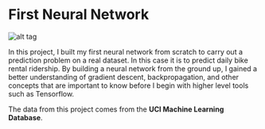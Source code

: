 # First Neural Network

![alt tag](data:image/png;base64,iVBORw0KGgoAAAANSUhEUgAAAvgAAAIPCAYAAAAGtapCAAAABHNCSVQICAgIfAhkiAAAAAlwSFlz%0AAAAWJQAAFiUBSVIk8AAAIABJREFUeJzsvXmUZFd95/m9sWRmVdaiKpWghJCQhYVZbMxieYA5xwZs%0AY9HjNsyYNrSPGWDaeMAYNxj3TI+Nu3G78fE50DbeABt70PHQbsAwwIDBdrOIxSwCCbNJSGgp7Vvt%0AWZlZmbHc+SPjRdx7494XLzLu9iK+n3PqZFQuES8iXrz3e9/7/X1/QkoJQgghhBBCyHzQSL0BhBBC%0ACCGEEH+wwCeEEEIIIWSOYIFPCCGEEELIHMECnxBCCCGEkDmCBT4hhBBCCCFzBAt8QgghhBBC5ggW%0A+IQQQgghhMwRLPAJIYQQQgiZI1jgE0IIIYQQMkewwCeEEEIIIWSOYIFPCCGEEELIHMECnxBCCCGE%0AkDmCBT4hhBBCCCFzBAt8QgghhBBC5ggW+IQQQgghhMwRLPAJIYQQQgiZI1qpNyB3hBB3ADgA4Fji%0ATSGEEEIIIfPL5QDOSim/b9Y7YoE/mQN79uw5/IQnPOFw6g0hhBBCCCHzyU033YTNzU0v98UCfzLH%0AnvCEJxy+/vrrU28HIYQQQgiZU57+9KfjhhtuOObjvujBJ4QQQgghZI5ggU8IIYQQQsgcwQKfEEII%0AIYSQOYIFPiGEEEIIIXMEC3xCCCGEEELmCBb4hBBCCCGEzBEs8AkhhBBCCJkjmINPCCGEEDIH9Pt9%0AnDx5Emtra9ja2oKUMvUmLSxCCCwvL2P//v04fPgwGo24mjoLfEIIIYSQmtPv93H33XdjY2Mj9aYQ%0AAFJKnD9/HufPn8f6+jouvfTSqEU+C3xCCCGEkJpz8uRJbGxsoNVq4ejRo1hdXY2uGpMR/X4f6+vr%0AeOCBB7CxsYGTJ0/iyJEj0R6f7zwhhBBCSM1ZW1sDABw9ehT79+9ncZ+YRqOB/fv34+jRowBG70+0%0Ax4/6aIQQQgghxDtbW1sAgNXV1cRbQlSK96N4f2LBAp8QQgghpOYUDbVU7vNCCAEA0RueuRcQQggh%0AhBASgKLAjw0LfEIIIYQQQuYIFviEEEKiwmxuQggJCwt8Qggh0XjbJ2/BVW/+JP76S8dSbwohhMwt%0ALPAJIYRE4Xynhz/7zK04fm4bf/yp76XeHEIImYprrrkGQghcc801qTdlIizwCSGERGGr20ent2PP%0AOXu+m3hrCCFkfmGBTwghJAr9/sh73+vTh08IIQUPnT2Pk+vb3u6PBT4hhJAodI0Cn822hJBQXHfd%0AdXjxi1+MSy65BMvLy7j44ovxvOc9D+9///sBAMeOHYMQAi9/+ctx7NgxvOQlL8GRI0ewsrKCH/mR%0AH8HHPvYx7f6e/exn4xWveAUA4BWveAWEEMN/x44dm3l7bz++jvtOb858PwUtb/dECCGElNA3Cvpe%0AX6LVTJMRTQiZX971rnfh1a9+NZrNJn72Z38WV155JR566CF87Wtfw9vf/nb8/M///PB377zzTvzo%0Aj/4orrjiCrz0pS/FyZMn8b73vQ8veMEL8MlPfhLPec5zAAAvf/nLccEFF+AjH/kIXvCCF+ApT3nK%0A8D4uuOCCmbe573lVkwU+IYSQKJi2nG5fotVMtDGEkLnkxhtvxK/8yq/gwIED+PznP48nPelJ2s/v%0Auece7f/XXnst3vSmN+E//sf/OPzeL/zCL+Dqq6/GW97yFq3AB4CPfOQjeOELXzj8vy+6LPAJIYTU%0AEbPApw+fkHhc/u//LvUmVObY7/9Pu/7bd7zjHeh2u/jt3/7tseIeAB796Edr/3/MYx6DN77xjdr3%0AfvqnfxqXXXYZrrvuul1vx7T0PFsW6cEnhBASBdOi41uxIoSQL3/5ywCA5z//+ZV+/ylPeQqazfGl%0AxEsvvRSnTp3yum1l+LbosMAnhBASBbOgp4JPCPHN6dOnAQCXXHJJpd93+edbrRb6/b637ZoELTqE%0AEEJqialQdSOePAlZdGaxvdSJomC/99578fjHPz7x1lSHCj4hhJBaYnpMqeATQnzzjGc8AwDwiU98%0Awvt9F1aeXq/n/b7pwSeEkAnceN9ZnN7wNzCE+GEsRafHAp8Q4pdXv/rVaLVa+N3f/V3ceOONYz83%0AU3Sm4cILLwQA3HXXXbu+Dxe+BQ9adAghc8Vff+kY/sNHvoP9yy184d8/Fwf3tFNvEhlgOnLYZEsI%0A8c0Tn/hEvP3tb8erXvUqPPWpT8ULXvACXHnllThx4gS++tWv4sCBA/jMZz6zq/t+5jOfib179+Jt%0Ab3sbTpw4gaNHjwIAXvva1+LgwYMzbTcLfEIIKeEz330IALC21cVXbj+B5z3paOItIgXjFh168Akh%0A/nnlK1+JH/zBH8Rb3/pWXHvttfjwhz+MI0eO4MlPfjJ+6Zd+adf3e+jQIXzwgx/E7/zO7+Caa67B%0A+vo6AOAXf/EXWeATQkhIVFV4fbubcEuIiVnQU8EnhITimc98Jj74wQ86f3755ZdDlvjer732Wuv3%0Ar776alx99dWzbt4Yvgt8evAJIXOFepA8t+W/EYrsnp5p0VlAD/6ZzQ5+/xPfxV9+/vbS4oIQslj4%0AbrKlgk8ImSu0Av88Ffyc4CRb4D1fvhPv/OxtAIAnXHwA/+P3H0m8RYSQHGBMJiGElKBOS13fYoGf%0AE5xkCxw7vj68fYdymxCy2Pg+HrLAJ4TMFbpFhwV+TlDB15fhu6ZniRCysNCDTwghJai2bir4eTGW%0Ag7+AKTrqMvwirmAQQuyYK5yzwgKfEDJX9Jmiky1U8PWivrOATcaEEDu06BBCSAnqQXKNTbZZYaZE%0ALKKC3adFh5CFompaFptsCSGkBE3Bp0UnK8wTWG8BFeyepuCzwCf+EEIAAPoLaH3LmaLAL94fF1Tw%0ACSGkhJ6WosMc/Jyggq/PAugs4PMn4VheXgaA4XRVkgfF+1G8Py6o4BNCSAl9puhkC5tsadEh4di/%0Afz8A4IEHHsDa2hr6/T6HqSVCSol+v4+1tTU88MADAEbvjwsOuiKEkBI0BZ9NtlnBJlvTorN4z5+E%0A4/Dhw1hfX8fGxgbuueee1JtDFPbu3YvDhw+X/o7vFU0W+ISQucKcZCulnOh9JHEYU/AXsMBVFXx6%0A8IlPGo0GLr30Upw8eRJra2vY2tqigp8QIQSWl5exf/9+HD58GI1GuWnGt0WHBT4hZK4wc8a3un2s%0AtJsJt4gUmDnPi6jgqxc1i3iBQ8LSaDRw5MgRHDlyJPWmkCnxfb1PDz4hZK4wfYxM0skH8wS2kE22%0AqoK/gD0IhBA7Pc/Hg2AFvhDiQiHELwkhPiSEuFUIsSmEOCOE+IIQ4t8IIayPLYR4lhDi40KIk4O/%0A+aYQ4nVCCKcEJ4R4mRDiOiHEucFjXCuE+JlQz40Qki9mEckknXwwL758n9DqgLbCRAWfEDLAd5Nt%0ASAX/XwF4F4D/AcBXALwNwAcB/CCAvwTwfmEYY4UQLwDwOQA/BuBDAP4UwBKAPwTwXtuDCCHeCuAa%0AABcPHu89AH4IwEeFEL/q+0kRQvLGtIEwSScfesbV16Ir+IuYIkQIsePbohPSg38LgJ8F8HdSyuFm%0ACyF+E8B1AH4OwP+CnaIfQogD2CnQewCeLaX82uD7vw3g0wBeJIR4iZTyvcp9PQvAGwDcBuAqKeWp%0AwfffAuB6AG8VQnxMSnks4PMkhGSE6etmgZ8PpmC9iB58VcHf7i7e8yeE2KmNRUdK+Wkp5UfV4n7w%0A/QcAvHPw32crP3oRgIsAvLco7ge/fx7AGwf/fbXxMK8afH1zUdwP/uYYgD8DsAzgFbM9E0JInTCT%0ACOjBzwfzvaGCTwWfELLDvDTZdgZf1TPvcwdf/97y+58DsAHgWUIIdRRY2d98wvgdQsgCYPoYqeDn%0Aw7gHfwELfOUkTg8+IaTAtJfOSvSYTCFEC8D/OvivWpj/wODrLebfSCm7Qog7ADwJwBUAbhJCrAK4%0ABMA5KeX9lof63uDr4ypu1/WOHz2+yt8TQvLALBqp4OcDc/D1ZXjm4BNCCnyvaKZQ8H8fO422H5dS%0A/oPy/YODr2ccf1d8/4Jd/j4hZAFgk22+jE+yXbwCt2fMaSCEEKDmg66EEL+GnabY7wJ4aczHnoSU%0A8um27w+U/adF3hxCyC4xiyYW+PkwpuAvYIGrPmUq+ISQAt+WxWgK/iCy8o8A3AjgOVLKk8avFIr7%0AQdgpvn96l79PCJlzpJQwbYy06OQDJ9nqz7mzgBYlQoidWlp0hBCvA/AnAL6NneL+Acuv3Tz4OuaZ%0AH/j2vw87Tbm3A4CUch3AvQD2CSEuttzflYOvY55+Qsh8YisYz3HQVTaY788iFriaRYcKPiFkgO8m%0A2+AFvhDi/8TOoKp/xk5x/5DjVz89+Hq15Wc/BmAvgC9KKbcq/s3zjd8hhMw5tkmAVPDzgZNs9ZP4%0AIlqUCCF2amXRGQyp+n3sDJ36CSnl8ZJf/wCA4wBeIoT4EeU+VgD858F/32H8TZGn/1tCiEPK31wO%0A4DUAtgC8e4anQAipEbZ6kQV+PvR69ODrFp3Fu8AhhNjxXeAHa7IVQrwMwH/CzmTazwP4NSGE+WvH%0ApJTXAICU8qwQ4pXYKfSvFUK8F8BJ7EzD/YHB99+n/rGU8otCiD8A8OsAvimE+ACAJQAvBnAYwGs5%0AxZaQxcGm4LPJNh+Yg88CnxBipzYFPnY88wDQBPA6x+98FsA1xX+klB8WQvw4gN8C8HMAVgDcip0C%0A/o+lHD97SynfIIT4FnYU+18G0AdwA4C3SCk/5uepEELqgN2Dn0+BL6XEZ295GH0p8ezHPQKNxpjo%0AMddwkq0xyXYBexAIIXZqU+BLKd8E4E27+Lt/AvAvpvyba6BcKBBCFhNbjnBOFp3Pfe84Xv7urwIA%0A/uKlT8fznnQ08RbFhQo+FXxCiB3bCvQspBh0RQghQbBbdPJJ0fn6XadGt+9evARfs55dRAW/z0FX%0AhBALtWqyJYSQmOSu4Kvbt4jqtfn+LGKKjnoRSgWfEFLAAp8QQhzYFPzNTi+bYrq74PYMU7FeRA+6%0Aek3T6UlYWssIIQsIC3xCCHHgOkDm0mirDzlavMKOk2zZh0AIsVO7QVeEEBILl+MjF5uOVuAvoj1l%0AwVN0pJQL/xoQQuz4PhawwCeEzA2uFIJcCnzdorN4hd2iq9e2p7uIVi1CyDi2HrJZYIFPCJkb6mXR%0AWbzCbjwHf7FeA9v+uYgXeoSQcRiTSQghDlwexvVMojK1BJWA6vWdJ9bxqZsezE4dXvQmW9v+uYgX%0AeoSQcXwfD0NOsiWEkKi4DpDntjqRt8ROrxdewT+1vo3n/eHnsNXt43U/eSVe95OPC/I4u2HRJ9la%0AFfwFew0IIXbYZEsIIQ5cB8hchl11I6TofPPeM9jq7lw8fOF7x4M8xm5ZdA++bQmeCj4hBGBMJiGE%0AOHEdIHNpsu1HsOiow6NObWwHeYzdsugJMrYmOnrwCSEAC3xCCHHialLKpcm2G6HJVl0ZOL2RhzWp%0AYDwHf7HUa9sFTW59EoTkwNeOncQr//pr+H9vuCf1pkTDd5MtPfiEkLnBFTOWi4KvFrShLDqqCnR6%0AswMpJYQQQR5rWsznTAV/8RqNCanCf/rYjfjmPWfwuVsexk898ZHYv9JOvUnBoYJPCCEOco/JVIu5%0ATiD1Wi2ae32JtUyeO8BJtjaFLsR+sLndwy/+5Vdw9ds+h1sfOuf9/gkJzf1nzgMAtrr97FYiQ8EC%0AnxBCHORu0VEL3BgKPgCcXs/n5DjmwV8w9dp2Ag/xGvz3mx7EF249ju8+sIa/+cpd3u+fkND0DaFi%0AEWCBTwghDlxiaC4WHX2SbXgFH8ir0dasZRflxF1g2z9D9GKc3Rxd1J3ezOf9J6QqWr/SghwnGJNJ%0ACCEOVAVftZ1nM+gqwknLbFzNqcBf+Bx8ywl8O0CB39MuJBfrNSbzQV87Vi5GI7rv4yELfELI3KCe%0AFPYtjzIEcrHo9GKk6JgWnYz8q+a2LVqKTiyLjrZS1F2s15jMBzFmhuREvy/hWcBngU8ImR/UAuqA%0AkrqQS4EfY9l5zINPBT8brAV+gIsc9cKJMZykjqirXYtg5fMdkQmwwCeEzBHqQfLgnlGBn4sHvxdB%0AlTJPhqcyUvAXfpJtpEFX6oVTCAsQIaGJYWfMiRDHQhb4hJC5QVWID+zJ3KITyJ5SKwV/AZbeVWxN%0AdCEU9p7yum7TokNqhpRSO44tghDgu8EWYIFPCJkjVIVYHYyyvtWFDHAAnZYYzY/jKTr5KviL0jxX%0AkMSDTwWf1AzzYxKqXyknQqxSsMAnhMwNagG10m5iqbVziOtL4Hwn/UlCbxyLo+DnlKJjbltfuqcP%0AzyOxBl0xRYfUGfPCfxEsOiGOgyzwCSFzg1rYNEV+STpa82Ogk5apCOeUomNTsEM0l+WK7SROBZ8Q%0AHfOadxEsOvTgE0JICepBstEQWGqODnE5FDoxYjJzzsG3FvgLcPIusDfZhk3RoQef1I1FVPBZ4BNC%0ASAlqo1JTCLRbo2lXuRX4oewp5snwTEYKvq2RbBFO3gVM0SFkMqaCvwgefMZkEkJICep5oNkQaDdU%0ABT99IWkWs6H91wCwttXN4uIGcCj4GbwvsbCdxEMULz1adEiNoYLvBxb4hJBonN7Yxgeuvwf3n9kM%0Acv9qAdVoCLQzs+jEiIm0nQxz8eHHGvSUK1YFP/AqTg4XtoRMwyLOywjxHFuTf4UQQvzw+vf9Mz5z%0A88O4/MK9+PQbno1GQ0z+oylQC+gcLTpm8R2iwLedKE5vbOOi/cveH2taFt2Db7UoBc7B79CDT2qG%0AeUyggr87qOATQqJx/Z2nAADHTmzgxLr/5k8tRach0MrMomMexENYdGyKeC5Z+FaLygKcvAtstXyI%0A56/e51YGF7aETIMpfJjBAb44tb6Nt/zDd/G3X7s7yP1PQ4hBV1TwCSHR0HLgAxy01YNkQ2SYomMO%0Aeoqk4OeSpGN7yxdJwbc91xApN1oca68PKSWE8LtaRkgozGI3lDjzzs/dhj//7O0AgMcfPYAfevTB%0AII9TBQ66IoTUGn3QU9jittlAdhYds6E0TETi+OuaS5LOoiv49hShEKs4o8eRcrEuokj9MY8Jofbf%0AOx5eH97+7gNngzxGVWjRIYTUGtVvHKS4NZpsVYtOiAuKaRnz4EeIyQTyUPCllA4PfvoLr1jY3psY%0Aqzg52NMIqcpYGEGgAl/9nJzZTCuChDgMssAnhESh35dQj9MhDtpjTbaKRSeHPPBxi04cBT8HD77r%0A7V6k4tM29yB0Dj6Qx75PSFXGFfww+6/6OGcTF/ghVvJY4BNCojCWAR+kuB3dbjYElnKz6ERQVu0x%0AmekVfNcS9CLZR2LFhI7vZ+n3fUKqEitFR32c06kVfA66IoTUlbHhJSGsCUaTbU4WHZtFJURxaxsc%0AlYNFx3UCWyQPvq0HIUTxPabgMyqT1IixAj/QsTsni06I58gCnxASBVOtDpKiY8Rk5mTRsQ85Cl/c%0AAXlYdNwK/uIUn7EsOuZrSgWf1IkYvUpAXgW+7eJ/VljgE0KiEMOeoh4kc7PoWBNkIhR3QB4pOq4T%0AWOqVlZjY94EAF3kR0poICYW52hfOgz+639QFPptsCSG1xSxkwsdk5mXRsfqvI9gzgEwsOvTgW1+D%0AIM3mRoG03V2c15jUH/NYvQgKPptsCSG1pRNhiqtW4BspOqlVTNtJynxNfGArmE9vdCADLAFPg+sk%0AvUgefOs+EOEiL/W+T8g0jCn4gcQZ9XOSepWTTbaEkNpiHqRDK/iNhtAGXaX24FvV20gK/navj43t%0AnvfHmoaYCv637z2DV7/nerz3uru83/csWPswIuTgp973CZmGVB78lCJIiI8oC3xCSBRMxT5Ecauq%0AIE0BtDOy6NjV2zgKPpDepuP04Ac4ef/ex2/CJ779AH7zQ9/CPac2vN//brFOso3hwWeKDqkR44Ou%0Awuy/6rGy25dJRZAQfQYs8AkhURgrOgLbU8wUndQ2hVQZ6AWnEy9Bx0zReeDMeQA7w7W+dc8Z7/e/%0AW2y7IBV8QnTGB12FV/CBtD58KviEkNoynoMfVsE3LTqpJ6bam2zDFnf7llvD26kVfFcdH0LBV1eL%0Abn5wzfv97xargh8kKtWMyVycPgdSf2Ll4JvHnqQFPj34hJC6MpaMEDpFRwjNopOjgh+6wfLCfUvD%0A26kVfFchG0KdU/etWzIq8FN58FPv+4RMQ4yBgLb7TXmMpEWHEFJbxlTFIPaU0e1GQ6DdzCcH36ZU%0Ah1Cv1RPFkX3Lw9unUyv4EXPw1df15gdyL/A5yZYQlfFzBS06u4EFPiEkCjEUfL3JVqClefBTW3TG%0Aj+ChU3SOKAp+6mm2rqcaxKKiPNixExs430mbIFSQwqYF0INP6kW8QVf645xNWOC7UsZmgQU+ISQK%0AMbK5zSbbpayabMe/F9qecXh1pOCnPHkB7mX2EKsY6n32+hK3P7zu/TF2g3WSbRAPPi06pL7EEIOA%0A8QuHlAp+iOMgC3xCSBTMIiOIPaW0yTa1Rcei4AdRr0evwf6VUZPtZmIV22XRCe3BB4DvPZSHTcem%0A0kXx4NOiQ2rEuILPJtvd0Jr8K4QQMjvjyQgBUnSMJluRUQ5+igZLNUVnM/GgK+ck2yAefH3fysWH%0AH82Db9xnansaIdOQYtAVAJzeTNenFMKiwwKfEBIFs8gIXdw2G0BTWaRM7UOO5b9WT4Y5KfjuHPyw%0ArwGQT5KO1aJDDz4hGikGXQHAmc1ukMepQoiLGBb4hJAojCn4AQ7aWpNtowHFgp/cohNv0NXoPvev%0AtIe3U05pBEpSdDyf2Hp9CfOhcsnCt1p0InjwmaJD6sSYgh/Mg5+PRYdNtoSQ2jI+6Cq8gt/KyKJj%0AK2RDrGJ0M7XoxJpka7touvvkJta30qlzBTYFX0r/qxjMwSd1JkYOvpRy7j34LPAJIVGIYdFRD9gN%0AIdBu5mPRsSk0IeLf1JPhgYwsOi6FyreC77qQ+95D57w+zm5wFSo+C3Bb4cICn9SJ8dXeEJHK499L%0AmTQW4iKGBT4hJApmMRveoiOwlFWKTvwmW92ik1bBdilUvk9srgL/lgwabWMU+LaHYJMtqRPjTbYh%0AbGzj95lyGCALfEJIbYneZCtEVhadeB58xaKzko9Fx5mi47vAd7ymOfjwncO+PO6btuefevWKkGkY%0Aa7INMRTR8pE4e74LGcAqUwXm4BNCaosZ3RcmJnN0u9HQLTqpFfwYKTqmPSOnFB2XRce7gu+4vxyS%0AdFyNxj4bbW2vJ5tsSZ0wP8NhkrbGPxO9vsS5RL06bLIlhNSWGNnGvRKLTmoVM4ZFR32IhgBWl0YF%0AfuoUHeckW8+vgfo6i9Hbn0UWfozXwL6fscAn9SHGoCvXfaZqtGWTLSGktsRo/FMP2o0FtOio99dq%0ANLDcGj3/rW4/2ETIKrgn2Xp+DZT96uIDK8PbJ9bT+WsLXCdxn/tmz3JfLPBJnYghBrnuM1mBTwWf%0AEFJXxi06IZIRdAW/3crHomMr5n2/BnpMqECjIbCn3Rx+L6VNx/Xydzyf2NRVkZV2Ew1RPL4MYgub%0ABtcyvM/VJVvhst1lky2pD+Me/LBikMqZDRb4hBAyFTGSEcwm23ZTTdFJW+TYFGzfFx1do8AHgL1L%0ASoGf0Kbjer9tivMsmBc5y63R88/RprXzfZ8pOlTwSb2JYuekgk8IIX4w1erQKTqNBtBuZKTgW56v%0A9ymuvfECf6WdR4Efa5Kt+j63mg0stxWbUidPBT+0B59NtqROxBh0xQKfEEI8YSaFxMjBz8miYzuA%0Ah1TwWxYFf6OTLgtffapq86tvD37PeA3MPoSUuDz4PvcDevBJ3Ykx6Co7Dz6bbAkhdcUsPOLk4I8q%0AyeRNtpYDeGgPPpCPRUdVr5eU+NKQOfitpsCSUuCnVrLdg67C5uCzwCd1IkZMpktYSFXgMyaTEFJb%0AxnyVIXLw1ZhIIwd/u9dPNsQESJGis1Pg78mkwFcvcNSi2/fJWy2W242G5sHf6iaeBeBM0Qmcg89J%0AtqRGmMVuiAtUl7BwOlGBz0FXhJDaYh6kQzdONYVAsyGGSnaox6yKTa33vYqhPf9Bg7GaopMyC199%0A7dWi23sfwliTbUYWHYuFCvCbJMQcfFJ34ij4eVl0qOATQmqLeUANbtEZFFC52HRs6q1vBV8vIHcO%0A73uX8phm29cK/JAKvm7R0Qv81NN8R7fV7Qqt4LPAJ3XCPFZ2+9L76qvruHN2jjz4rcm/QgipE9+4%0A+zQ++o37hif1x1y4ihdfdSlWl9N+3M2CPoxFZ7zAX2o2hsrtdq+PPWha/zY0NmU1hgc/G4uO6sFv%0AhfPgmyr5UkYKvnpBt9JuYn3wfvj14DNFh9Qb2z7cl4CSeuz1MRpiZO9MpeCHWF1mgU/IHLGx3cVL%0A/+orOHteT0s5t9XFr/3ElYm2agdTrQ5u0RkUuO1WA9ja+V5KJTNVio5u0UmXoqNefKlNtr5TdNRi%0AudVsYFl52VMX+Godvxwo4cn2elLBJ3XCtg93+300G/7EGfV4fGjv0nDSNS06hJAsue/05lhxDwA3%0A3nc2wdbomAV9iKJDy8EXeVl0ouTgT0rRSZgD71TwPb8n6oVk27ToZJSDv9xW+xA8TrK1vJ5U8Emd%0AsAYS+D5OKPd3aHVpePv0HE2ypYJPyBzhWupP7T0Gxi05IYrtnsWioybpJFXwI8RkWhV8zaKTTsHv%0ARvLg6xc5DShvf/LPQc/xGvi06NhXipiiQ+qDPXHM7z6srigeVgr8s+c76PclGg2PfqAKcNAVIaQU%0AV8F4PrFyCYxvW4hBV2aKDqCrxdtJLTr2ZedQj9GwWnQyabJth/Pg6zGZQrMDpVay1aJCU/ADe/Bp%0A0SF1wlbs+i6ATcFh36BHTUpgbSu+EMJBV4TUnF5fBm10NKfFFqRWLgGbRcf/AU0tIgchMvlYdCIv%0AO9sm2aZM0ek5PPghL3KaDaFdTCT34Cv7wEorzGvgUj9DeHwJCYH1WBnwONFqCBxYGRlaUiTpUMEn%0ApMasne/guf/lWlz15k/iS7edCPIYWgGhFDZZKPhmk20ID37GFh1bgeV7e+wpOkpMZiYKfkgP/liT%0AbUYpOj27VdHPAAAgAElEQVSHgu9zZcG1IpJy9YqQabBFCntX8Hv6sXKlrQ7Ei/9ZYYFPSI259uaH%0AceeJDZzb6uKDN9wT5DHUgnGfEouZhYJvFHI+h/sUqNcQRZNtOxOLjl2VCunB33neuVh09Em2o23y%0Af+I2m2zzmWTr8uD73A9cqUS06ZC6YA0kCBwpvBQo1Wo32+OLoAW+EOJFQog/EUJ8XghxVgghhRDv%0Acfzu5YOfu/69t+RxXiaEuE4IcU4IcUYIca0Q4mfCPTNCpkdVT0MpqepBcFUr8NOf3M0iJpqCn4lF%0AJ0YyxOQUnZQ5+KPbIZtsuyUn7tQefGeB7/Gz4LpYYKMtqQv2oYCej5VSF0PaiXt16pii80YAPwzg%0AHIB7ADy+wt98A8CHLd//tu2XhRBvBfCGwf2/C8ASgJcA+KgQ4rVSyj/dxXYT4h31ABVKSVZtMKqC%0An4VFx3jOfQnvaQW2JttcLDrWdBPPvtLJKTopC/zRcw056Eq9v3ZmFh3VpqRaAkKn6Ow8RvpjACFV%0AsB0TfM/LyE7Br+Ek29djp/C+FcCPA/hMhb/5Zynlm6rcuRDiWdgp7m8DcJWU8tTg+28BcD2Atwoh%0APialPDb9phPiF7X4DnUA6TgV/AwsOo4Cd9nT8BLT495ojFt0civwpdz5ftPTRY7ZYAroCv5GJ11M%0ApvrS64Ouwq5i5JSDr57EV9phmmxdq0KpVy8IqUqMmEwzkKCtjMlN8Vmp3aArKeVnpJTfkzLApckO%0Arxp8fXNR3A8e9xiAPwOwDOAVgR6bkKlQDyihCk31MTQPfhYKfliLis2eA+gWnZQ2Bbd1wmeCyuh2%0Aqzkek5m0yVZtMA2UIAPor2e7IbRm1tQXurpNKa6CzyZbUhdi2xkbDaH1BaX4rISY7J5jk+2jhBD/%0AuxDiNwdfn1zyu88dfP17y88+YfwOIUlRDyidbphCUy2WVOV2u9dPHpNns6N4LfAt9hwgH4uO6/X3%0AeWDvagr+oMk2G4uOPUUnZDpGq9nAcjMji47jIsfnfhnjQpKQkERR8A07Y+p5GXX04O+Gnxr8GyKE%0AuBbAy6SUdynfWwVwCYBzUsr7LffzvcHXxwXaTkKmQi1wQykEqhK41GxgqdUYHqy2e32seLLD7IbQ%0AHnS1eGoo0kUuFh3XCcpng2XPOGkBwF4lJnMjyxz8sE22ag5+apuK3mQbZtCVM0UnkKhAiG/sg648%0Ae/CNFd+llmLRSXCesDUWz0pOBf4GgN/FToPt7YPvPRnAmwA8B8CnhBBPkVKuD352cPD1jOP+iu9f%0AUOXBhRDXO35UpTGYkIn0Ilh0tOEdzR3/cVHUnO/0tMa+2AS36FgiIoF8LDru5kefCr4lBz+XmEzl%0AeapFd8/zezIek6kq+KktOvbXwKsHnxYdUnOiWHSUz4Op4KcQgubaoiOlfEhK+R+klDdIKU8P/n0O%0AwPMAfAXA9wP4pbRbScjuUXPfYzTZtpqN5MM7VGzP2efroGfgj27nYtFxFXGhppgWCv5Ku4HCsbTd%0A7QdZCq6CNuRJVa+DKvgNIwc/JwVf3S+ZokNIgS1RJmycbvqYzNo12fpAStkF8JeD//6Y8qNCoT8I%0AO8X3T1d8nKfb/gH47tQbTYiFnpaiE8iDbzYYKkXE+YT2DCC8r9LVZNtqqjn4KVN07N/3qUypr2eR%0AIiSE0BttE+0Hrkm2/k/cuoK/lG2KjtpkG+YiTyW1PYmQqlhXe4OmbenHpO0EK70hYjKzL/AHPDz4%0Aulp8Y2DVuRfAPiHExZa/uXLw9ZbA20ZIJbQc/EAnW61xqAYKvt8BP+MRkYCu4Kc4cBfEmDBqLjsX%0A6DadNFGZbg++51kAWvydnoOf2qai5+Crg67CXOSpUMEndcEuBoWbGZKDgu/bqgjUp8B/xuDr7cb3%0APz34erXlb55v/A4hSYkRk6lbdPJS8K05+B4ParpFZ1Tcph5gUuBssvWaomNfxVCTdM5vp3kNNPtQ%0AUwxtQ8XAM1+Y6Ri6RSfxKpbDphRDwWeBT+qCTc0OGZPZMla7kxT486zgCyGeJoQY2x4hxE9gZ2AW%0AALzH+PE7B19/SwhxSPmbywG8BsAWgHd731hCdoEWkxksB1+16OSl4NsKWa/+c5dFp5GHRceVkhCq%0AuFOfdw7DrswmaO198Vngq6sYTT1FJ6VFR0oJdRcIlSTkbrJlig6pB/YUnZAWnQwm2QZ4yKApOkKI%0AFwJ44eC/RwdfnymEuGZw+7iU8jcGt/8AwJVCiC9iZ/otsJOiU+TY/7aU8ovq/UspvyiE+AMAvw7g%0Am0KIDwBYAvBiAIcBvJZTbEkuqAcN32rE8DEynuJpK679KviK/9yRg5+yyHG95z5PXOayc0EOSTqm%0A57XZEMP3P9xroKdjpLzI1QbriHDxre6YTCr4pB7EyME3xRCJtJNsfceAAuFjMp8C4GXG964Y/AOA%0AOwEUBf7/A+B/BnAVduw1bQAPAng/gD+VUn7e9gBSyjcIIb6FHcX+lwH0AdwA4C1Syo/5eyqEzIZ6%0AQAnlBS6LCExp0en3JWzH51AZ8KqCn1qZKYgRk+lS8HWLTqImW6lfgO1Eme68HzsrOX4iXNULqXaz%0AkU0Ovnnhoce3MiaTkILYHvxGQ2jnjDQKfs1y8KWUb8JOjn2V3/0rAH+1y8e5BsA1u/lbQmLRjWHR%0AybTJNob/PHeLjrp9rYYYPne/jcb210AbdpWFgq+fUP0q+HqjcS4e/LELnGaYJltXsx49+KQuRMnB%0AN44TrcQrfSHSi7Px4BMy76iFXF+GuWLXE0TyUfBd6ovfHHzdAlGg5+CnTNGxRyT6vMjpV1DwU02z%0AVV/6RkOE8+Abzbz6oKs8VnB2CgpFMQz0/BWnGmMySW2I4cEfs/IlTtvyvUIBsMAnJBpmERNCUdMz%0AwPNR8F2FtVfl0qHgtzOJSVSf63Ig25B20mraYzKTWXSMAjeYgm/EZC5lUuBrKU8NgXZDVfDDWNX2%0AaFn7bLIl9cCaouO5wDePR8uqEJRk0JX/+2SBT0gkzGI2RLFZFpOZ0p7gKuBCTXHVmmxzsei4FHyv%0AHnx7Dr6WopMoB1+bUyBCKvjG0ntDDFd0en2ZbB8wL0DbrfAe/D2BhmkREgopZXwFv9nQPo8phKC5%0AjskkZN4ZU/ADqARmTOayqtwmTNFxFVWhcvBdg66SWnTUDHR1yJHHixxnik4GFh1TwVZXGHwOedEU%0A/GYDQug+/FSrOFoPwrDJeIdQF3nqhSQtOqQOxJrjYH4el5rpLoZdFzWzwgKfkEiYMVghik3Tf7yS%0AiYLvbrINn4MfKo5wWtQDuD7kKEKKTgYWHfP90Qpcj/tBx/gMAMgiC19rsm0ItDUPfiAFf4kKPqkX%0ALiU7pILfMj6PsS+GQzTYAizwCYlGDA++ep/NhshIwY8bEakV+Injzwq6mrIaXsFvOC066VN0GoZF%0Ax+fJ22ZTyiELv2sq+KFSdBwWHcZkkjrgtnOGy8Efb7KNu9KrngPUxvhZYYFPSCRiePDHMsAzUfBd%0ACqXPwkZVSJuOQVcpLTrqS6A32YaJSNRTdJSYzFQWHUPBb4by4BtNtoCh4Cf6HPSNgkK/8AyTokMF%0An9QNV4EfcpJtq2kU+JGPEfrp0V+FzwKfkEiYSm3oFJ2WoeDnEhGoEqzJNkOLjvpcVYuOz4scVw5+%0ADhYdM8JVjYkMNcl2aNFppfeim4qhfuHp8XPQsyv4nS5TdEj+JFPw1YnnkY8Rqi3Jo4DPAp+QWIw3%0A2fo/4XYMBX8lkxx8VwHjt8nWoeBnYtHRU3TCWHSqpeikV/AbQmhNwH4V/PHXIIcs/LEeBOUCJ9Sw%0AM6bokLrhLPA9779mqtdSoFXVKmghA7ToEFI/zANXCIuOueyYi4LvUqljTHFtJzxwq7hiMkPZMzQF%0AP4MUHVMxCzVh2LzIBWBk4ae36DSEYR0L1IOgvu9bLPBJDUhh0TFX1KjgE0KmwizkQjfZthqGBz/p%0AJNvwy649I6WkIFQhOS3qc1Xfl1BDjtSUmhwsOrqCjWAefFuztf45yETBD7Rfdl0XkozJJDUgxrnC%0AvD/Tgx97tUs9ZrHJlpAaMh6TGcKDr6qXIptJtu4cfH/bpFt0Rt/XlJkMFfzQxS1gWHQ6aQZd6Qp2%0AuBQdrQ/F4sFPpWSbKULq+9OX/l4D9yRbFvgkf9Io+I2kSVv6c2OTLSG1w7SpBCnwVQXfSNFJ6cF3%0AqjIRYjJTKjMqbotOKAU/Lw9+11hdCJaiY1nFyELBN/ZPIfTGPl/7gfr89y6FsYIREooYgQzm47TG%0AYjJp0SGETIFZxGwHbrJtNTJS8F3TCT0etM0mzoJcLDr6oKswGej6+PXR81b3g81UTbZayhEMBd+j%0ARUWbZDvIwc/Ag2+7ANUabUMo+EvMwSf1wjXoyudxEjBmhgS62K6Kemz0WeG3Jv8KIcQHpjIRPCaz%0AqdsAUimXgLuw9qvgj25rTbYZ5OBLKd3e6EBRobqCPzrUb6Zqsh3LwQ9zkaN+rtpDBT/9ha45BwAI%0Ac/HpWilKFQ9KyDSkiMlsNYUWxhD7s6I+N58KPgt8QiJhFvRhLDq6PUGpH3A+5aCrCCk6ribblEuv%0ABeq5aSdBRVGvvSr4+iTjghwsOtoFWNBJtpYm23a6k3eB+fyBMBef9OCTOhPLg28mjqVU8H0/twJa%0AdAiJRAwFX1WDx5psEyr4rgOYz3hAVw5+Dhad8YjIMBnwrhSd5VZjmM6w3e0HO6GU0TcuwELYU8yV%0Akqxy8C2D2NTXIIQHf89SHv0nhFQlloLfN44Tbe2zKHXbTGDUY6PwGKPDAp+QSJgn2BCJLj3Nf2w0%0A2SZU8F0NUqEiInPLwR/PXA4zfEtXpUbfF0Joam4Km45pHwqh4OtJNaNCOgcPvmbRsSj4vmxKWg5+%0AoHkLhITCreD7HnRV3vQec7VX/eyzyZaQGjKm4AdQElVFvG022SZU8N0WnUA5+IoKkuqgraL1RjQa%0AaAUo7IDx6DcV3aYTPyrTVLBDTLLVs63VFYz0nwPbBag+7Mq/gk8PPqkbzkAGzxeoPYudMVXiWt/R%0AWDwrLPAJiYR54Iodk7nV7UEGOpBMQj2YqtsUzKKjHNlysOiotVtD6Nvks8m2a6QoqaiJKimSdLQC%0Ad8yD7+c10BtsR/e/nEEfhtWio+2bYT34TNEhdSCFB781vOAefR5jXhBz0BUhNSdOga8nA7SajeHB%0Aqy/TLdOrj6sWmqGabFV1eGf5dee2z4FC06CnGzWCWDMAt00JQHqLjpmiEzgisuko8LNQ8Aeb1gqR%0Ag+/4rNGDT+pAihSd4nyxlMjO6fu5FbDAJyQCUsqxA1cID77WZGsb8pPIf6wW8qF8wS4FXwhhpJXE%0AL3TGmmy14tanB1+1ApkK/ig0LUWSToxJtur+1NYsOuk/A7YL0KUAvRjOFB1adEgNiOXBt0UKa1PP%0AI35etCZbTrIlpF7YrtBDK/ijiMDRSf58IvXS5Qv2WdyaFhAV1a6RpMA3GizVhBufFzllCv7exMOu%0AxnPw9dQKL4/hVPAzyMG3XIBqvRgB+hBW2GRLaoZ6nFgKtNIJ2I8VeqRyvGOkdlFDiw4h9cKmSvhW%0A1MyIwMJPuJKBeuks8L022Y5uN4ziNnWSjnnhpXo9Q9mUWkaTbUoPfr8vobZ/mH0IQTz4qoKfQw6+%0AZdCVlqbkabu0FB1jkm2qHhxCquLq1/JtYzFTdAAjkCHApHkXmgff4/2ywCckAjEUfFvsF6Ar+KnU%0AS92iE8Yuo6UimAq+pgSltegUvRHD7fGZg69eSDRNi46SohPZg28Wt0LESNFxePBTWXQMixJgpuj4%0Afw3aSg+O+TNCckQ9PKsX5mE9+DYFP1GTrcf7ZYFPSARsRaVvD74rQUXLwk/QXAmUWXR82lNGt017%0AimrRSZEmYlp0QlmGbMkQBSst1aoVucC32Kc0BT9ABry6DyxlMOiqb1XwlQLfm4Kv7wOpfMWE7Ab1%0AM6wq6t5z8NXEOYuCH9PKSYsOITUmjoLvsifkoODbG/98qunmpFSV1BYdUy1Si89YKTorihq2FbnA%0A19+bna/NAMqy1mSrTfJNn4Ov2bSExaITYJJtyKFqhIRA3X+XA9k5gZ1EtQLbBXeymEw22RJSL2wH%0AJ+8FvhGRWZCdgr8UpvGvtMk2sUXH9OC3AlgzgAkKfsJm64kKfsyYzAwm2Q5z8APsB6aCn8p2QMhu%0AUPdf9XPrPwdfHz4IJLTocNAVIfXFlhbju8DvWA5YgF7Y5eDBV60ioVJ0TAW/ldqiU6Kqem2yrZiD%0An9SiYylu/Sn46iqWPUUn3aCr0W2rJcDDZ9OM4202zIhYevBJ3rgK/JAe/OJ0qRX4HHRFCKmCTX3w%0A3aXf1TLAXUN+0iv4e5bCRJ/1pVvBTzXApEBPt9FjMn2+Bl2HBx3QLTqxB11ZC/wAKTq2ZAzA8OCn%0AGnRlU/A1m9Ls22W+zkLoCj6z8Enu6AV+GDFo5/7GE8eWsrDo+IMFPiERsBWVsSw6WSj4anSfms0d%0AKgffOLJphVQSBV8vvDVfdLDXICOLjqXBNIQHX/8MuAZdZZCDX3jwNUvA7K+B7QJH8xXTokMyRz2G%0AqRenvhrxAXtsr/l4MftV+rToEFJfrDn4kSw6yxmol2rhFS4Hv6TJNnGRoyccNXR7ilcF352Drw08%0Ai+xDV69hiohI9SLUl79WbzRXVrHUBuMMYjJtuds+Ljxzms5JyG5Qj+OhLDrmiqqwNL3H/Kyo5wDh%0A0aPDAp+QCNiK+aAKfkNV8JUm20TFTcdR4Pu0y9gU0oKcLDqNRpgGU5cqVbCSsNk6moKvFdH2FJ1U%0ARa7WZGtpNPZxPLAP72GKDqkPmkUnUA6+a6UzlYLPJltCaozVg++50FQPSLo9IX1EYM9h0fHbZDu6%0AbdpT0lt0dGW9HSBv2UzQMZUgddBV7P2g1xs/oYbIwdf6UDLLwe9aLGS+41snKfhssiW54/TgB5oX%0Aop4r1M9KzONEnx58QuqLNQff8wFEPTC6mmxTxWSqEYChLDq2QUIFIQrqaTBPKKo9xZcyVea/B/T0%0AouhNtlYFP8AkW+W9dcdkprrIHV9d8D3wTG+yHjxG4n2fkGnQPPjaoCuPCr5FcADSxWRqxz+m6BBS%0AL2zqQ8hBV7pFJ4MmW+W5qik6Pl+DsgLXdzPjtPSNbVOHMPl6DUxfqclKLjGZFnuKr5WcrnaRO3qN%0AWw0xtCz1+jLJKk7fpuB7Lr5tCn6q6D9CdkM3gkXHda5c1mJr450nVHGKCj4hNSNKk22lBJH0DYZ6%0ADn6gJltz0FVii06pgu/pgsOlShVovRhJJ9mG9OCrNrXR/Qshkmfh9ywxrr6brc2BakD6BnNCpiHG%0AoCt9RXH0GPpnJd4xUs/BZ5MtIbXCNqXStx/WlYOfMh6xwNVk2+tLSE8NRqZKrpLapmAqq7pFx5d6%0Abe/BKMh6km0AD765D6TOwlf3z8aw+PY7gE29kCr2saUWm2xJfXDFZHY9nitsK13m48XsV/E9pbeA%0ABT4hEbAN8vGtplWKyUyk4JvKqp4eEsCDbir4iVN0ukZxp1t0/Jy4JnrwEyr4tinDoVN02mZMaGIf%0Avk3B1wqYCDn4LPBJ7piBBOpxwlucrkMISBUpy0FXhNQY28k7VkzmslbYpc/B38mB969gl+bge25m%0AnJa+oRg1FE844OfEZabomOTiwbelu3ibZKs22Tb11yB1Fr66240m2Yb34LcT+YoJ2Q2mUBFCCKgS%0AkxlTBNBiMtlkS0i9iJGi0+3Z/ceq5z2dgq9bB0wF2wdlk2xTq5g2ZVXzX3s4cWkqucXHqRX4kRVs%0A28VXeAXfKPATZ+Gb04wB/xYd9UK6YVklSPX5J6QqZuJWiJkhLjEkWQ5+jwo+IbXFWuD7zsHXimjF%0AotNOa00AjIuPsSZTTwp+SYGb2qKjFXfF1MSAQ45azbwUfH0I2c7XICduR6M5oEfuJbHoKA9pU9d9%0AWHR6ln1g33Jr+L31bRb4JG9iKPiuSOWlVBYdpugQUl9sRex2r++tach8DLV4VBX8VDn4Znyhb/Ua%0AmJCDn9iioxV3zTAJKjaFWMWcZOtz35uEbUlcO3H7arItsSmltujYJtn6Xlmy5eCrBf65892ZH4OQ%0AkJhW0xBDCl0e/GQKvpaDzxQdQmqFq4j1m+2bs4Jv5sD7L7hLm2yTp+iU2zM6Hjzokzz4rWZj+P2+%0AjBuZaIswVfdRH88fcNvUAKPJNkEviu0iR93GUJNs1QJ/7Xxn5scgJCTmhXArwLArlwefTbaEkKlx%0AHZh8FpuumMzlVgYxmUoB124K7+o1YG9iHD6m57SSadGL751t8a1g6xdR9kP7nkRRmTbrSDvALIBO%0A3/0aLLfSDnyz9SEseVfwxwuXfStKgb9FBZ/kTVniWpB5GRlMsu0FWk1lgU9IBFxLiz5TLbqOmMyV%0AxNYEYDz6LESKTt8SQzh6TL/NjNNi6w9Q3yPv/muLgg8Ay+pU44h2rUnP398qjt2mBqRLyCjoW1aY%0ANA++h8+BbR/YT4sOqRHqocD04IdW8JN58NUmW6boEFIvXMqDz2JTn2RrV/BTWBMAm0UndIqOu7hL%0APujKomD7tujYPPiAmYUf73Ww9UdoCn6EJtvU8yBsKU+aRcfDxf4kBf8cFXySOWYgQQgF3xScCtSh%0AcFTwCSGVcCm0fi06qg3G5cFPo+B3jG1rBbBn9Ety8H2r5dMyMSbTwzZpU0ydBb4alRlTwR/dblo8%0A+N6a58qabFNbdCyrGJrn10sO/rj1QGuyZYFPMqdMwQ+RuKYr+KNjREwhqK958NlkS0itcCkPXgt8%0Ax0ErBwXfVLBDNFiWN9mmtejY7Bn6NF+/GehVFPzNiJGJtkm2IaYZlzbZJm42V1U6ax+Cj1UcSx/G%0A/hVadEh9MAMJ2gES11znyraq4Ec8RqjbQ4sOITXDNanTZ4GvqeRqTKZqy8hAwW8ZKTr+mmyrWnTy%0AUPDbntMhbDYgkz2JsvAnTlj19DnolCj4qfy1BZMUfB8WHXuKTnv4PTbZktxRD88pPfgxzxN9WnQI%0AqS+ug8W2zyZbh//YPGj5OkhOg158mhadAE22pRadxB58S0SiF/XWkoFukmqarS1BJoQHv1fmwc8o%0ABz9GVGpzcN9U8EmdMBX8MCk6diEgi5hMKviE1IsoMZkOBVcIkbzB0FRWNeUyiCqj/0wrpBIU+F2L%0ARcV3o3GlFJ1EQ8+sFqUgCr49/g5Ib1WzWch8r2LY9oG9S81h0bDZ6SXZ/wmpijnoSlfww3rwlxMl%0Abfmch6PCAp+QCLjUuWBNtoaCu9JOW9x0DYtOiOmEao3cMD34Wr5x/BUMWwOs70bjrsUCYqKn6KSx%0A6FhTdALYtEoHXSWx6IxuNyw2Jd/7QPE6CyG0Rtt12nRIxowNugqcuKYeJ1KlrbHJlpAa03NZdCIo%0A+EDa4qbfl1AFimbDaLL1laJT4sFvJ7bo2BpgfTcaV1HwV1J58G2TbNX3xNskW3v8HaB/BlJ48G1z%0AGlqeV5ZsKTqAnoW/RpsOyRjzPKZ+RnzZS9XjjSqGJLPoqE+LFh1C6oU7Rcefmqw1sjbdCn7Mwg7Q%0An3u7KSCE8J4eAtibGNXHLUiTg6/7SgF4bzS2+a9NUk2y7VvsU/p7IiE9NJqZzdwqqW1qNnXdd+Ov%0A/hij+2YWPqkLPWMfbgbw4LvEkFQKvnp+8Fjfs8AnJAauIrbjUSVQi0RzimdKBb9rKW5D5NKXpei0%0AE6fo9CwWHf/+a3dxW5DKomMrPIXwn5BhNnOrpM7Bt60wtTxHALoKF2bhk7pg9qq0AnjwXRfCZkNv%0A39MFxSS0JluP98sCn5AIxGiy7VgK6YLlRIUdYCj4g4Opb2sCoBfRZRad1JNsixNK27NlpFoOfiIF%0AX44r+ID/LPxOmU0tdQ7+hD6EkLMQ9q2MojKZpENyxvycNAOIQX3HhbAQQlPxY81M0R6GFh1C6oUz%0AJtNrk61qhTEsOgnVSz2+czxBxteya7/MotPyf0ExDXrhtfPVtz1jag9+1Em24/5zwFjF8NKH4F7F%0A0F/v+BYdWx+CmaQ0q03JtQ9oHnwq+CRjzAI/dEymaWdc9jxdugq6RYdNtoTUClfOrU+7iGqFKVcv%0AIyv4PXVlYVzB95eiU6Lge04rmRZ923a2xbdSZHsME9WqlXqSLeA/SadT1mSbWMG3WXQaRgzgrAWM%0Aq3BhFj6pC2avSivEvIyyqecJmvFDnZJY4BMSAfXApDY6+p1k6y5uVlpprBnAeJPtztew0WdjB+1G%0AfFVGxaas+k51qaLg71lSV3Ii5uBbEmQAw4PuxaJScpGbOgffYVPyeZFji2MFdA/+2vnOTI9BSEjM%0AgXDhPfjulb5Yq719hwA4KyzwCYmAWnjsXQpT4PcshXRBWgV/3KKjL7t6mmSrqcT6z1SLToqIRGuC%0AimcFv5IHP9GFnktZVpvBfQw8K7vIUS+oYtqTClwWMp8Xn/o+wBQdUj/GB12FCGRwW/lSnCu6TNEh%0ApL6oBY7qg/Z5ACmNyUyo4OvTRQuLTgAFv6JFJ0mTraX4Tu7BTzzJFvCv4HfK+lBSD3tzqIZtj9F8%0ArsJlH3PwSU0oU/D9WXRGt00PfhoFP8z9ssCfA7a7fXz59hM4vbGdelOIA7eC79GDXxaTmVDBtxWe%0AYaaYjm6bFp2lxEOObBcfvoeqVMnBTzfJdnRbLW5bRhb+7I/jvsjTnnuKJlvHtulTnT168NUmWyr4%0ApCaY+3AziAe/pBk/QSCFpuB79Oi0Jv8KyZ3f+eh38F+/chceeWAZn/s/nqN5TUkeuBR8nwqB3mTr%0AzgCPruBbVhZCTDE1lR+VpQArBtNgu8jx3mRbKQd/tB9sJp5kC5hpSh4UfOU+xmxq6mcgYoNxgWv/%0A9Lm65LqI2LfMmExSD8xmdFWs6nk6X7py8AFgSTlusMmWJOXhtS2876t3AwAePLuFm+5fS7xFxEYv%0AQoHfsXjdC1JO8TQ9lYB/5RYoV2+XjOgzH1NTp6Gr9QdYCnzfCr5DBUqWg+9Sr9X9oDv7e+LyoANm%0ARMK75dsAACAASURBVGjiHHwtKtRfhGvXYdOiB5/UBfM41gwQqVwWyLCUYCii1mTr8X5Z4NecD339%0AHm2nP762lXBriAu18FAtOl5z8EuXHZWDlodCahq0omOYouM/JrNvKaLV/6uPGTtJxzZYxb+CPzkm%0AM49JtiFz8N19CKmee4FamzScCr6/HPymy4PPAp9kzFgOvnLc9jHtGrCfkwp8Wyen3R4OuiIAACnl%0AUL0vOH6OBX6OqMW3FpPpsdjulsRk6gp2uhz84STbEKqMI4qxwHdT6zR0LVOGlwN68M2TVoHWaBrx%0ANXDbU3zn4KsWnRIFv9OLvopTadjXzAq+/SJfz8FnTCbJl/FJtv49+K4VRcBU8BPEZHq8Xxb4NeaG%0Au07htofXte89TAU/S7Qc/EAxmXpxk0+TqU299WlLKCiz6ABpBpgU2Io73+/JpOcPGB78RIOutBQd%0ALQIv7GvQbjaGRW9fxu/FcG2bz8+CaxVHLfCZokNyxrSZ+WxCdz2GinrBHUsEUcUpn022LPBrjKne%0AA1Twc0U9MIUadKXZEwz1MsWyY4FNWW4FmCzbdzRyFqRstO1ZXgPvKTqWXgeTlURZ8K5JtpoH34M6%0AV3aRC6RrMgbKpvn62y9d+4Bq0aEHn+SMdhxvCE0E8DXoqrRfy7N1ctrt8QkL/JpybquLj33z/rHv%0AHz/HqMwcUT/AaoHv8wDSKSnwUhy0CroW24S6fT6818BkBTvlKoZNWfW9FNyz2IBM1NWjqDn4mn1q%0A9P225xz8sgmVgO7D34pd4DumzLY89qO4PgOrS6MCf2O7F6ygIGRWtGnUhgffl0XHZpksUK2TnVgK%0APi06ROXj37wfG4MldvVkQYtOnqhFbLAc/L7bf6wXt+mabG0Z8D4UfCml3sRoOUrqFzmR+xAmWXR8%0AFPiOAlLFHHgWy4deJQPex2dBfZ3NzwCQNi7WOcm26W8/cPVhNBqCKj6pBepx3PTg+7ownWTlK0ii%0A4LPJlnzh1uPD2y986iXD27To5IkWk6kW+B4Vgm7FmMz4Cr5adI3HZPrIP9fsD8LuY1xK4K0ssJ1Q%0AfG9PlRSdRkMkeR1c2+Z7wrCp/ploKxixB75VyMGf9WK3rHBhgU/qgKmu+xYBgPK0rRRNtlTwicZd%0AJzeGt3/yCY8Y3n6YBX6WaDGZwXLwx9NqCvQEmdjqtVp0jafoeJlgWjLkqmA5E4tOcXHjPQe/ggcf%0A0Kcax7Lp6IXn6Ps+L/T6fTmm/pmkjMqMk4PvvsDRsvDZaEsyRT0MjCv44QddpehX05psPZb4LPBr%0Ayj2nRgX+D15ycHgwXzvfTZLxTMrRYjKD5eArB60Msn0LbIWn7xx89bhva7Ddecw8Cvxi+3xfcFRJ%0A0QHSDLtyTrL12WBqqHK2VRzVohQzRQgw5zSMvq82nM/aaFy2iqMr+IzKJHmiKfhC6IEMASw6ZQp+%0ArBXOPi06pGBjuztspm01BC4+uAcX7lsa/pw2nfyIMcm2TMFN2mSrqoq2FB0PB+0qCn6KCYUFtlg2%0A317PKjn4gN7kHUsMcOVO+8zBnzYmNPY0W9c+uuSxqa8s/o9RmSR3zF4q06ITYtCVORQxhUWnS4sO%0AKbjn1Obw9qMu2INmQ+DIvuXh95ikkx8dbZJty/r9mR+jYpNt7Em2WrrPYLvaDX+2BKB89HhByiZb%0Aqwffe4pOVQU/flRmzzhpF+gDz2Z7Dcr2/4JcLDqNQBadsn1AG3ZFDz7JEFsvVYhBV70yMUydeJ5C%0AwfdI0AJfCPEiIcSfCCE+L4Q4K4SQQoj3TPibZwkhPi6EOCmE2BRCfFMI8TohRLPkb14mhLhOCHFO%0ACHFGCHGtEOJn/D+jPLhb8d9fengPAOgFPpN0ssMVk+lzyFMhEApRnu27FVnBty2H+s7B75coMgUp%0AJ9lG8eAbS9suklh0HLF0Wg6+zwz4CpN8Uxb4ekymP4tO2SqeatGhgk9yRF+BGo9U9mHnBMpXfJM0%0A2WqDrvzdb2gF/40AfhXAUwDcO+mXhRAvAPA5AD8G4EMA/hTAEoA/BPBex9+8FcA1AC4G8C4A7wHw%0AQwA+KoT41ZmfQYZoBf6hvQCAi/arCj4L/NxQDxSaB99ToalFZFoSVFIWtx0t2WRw0PY84Ghai07s%0AFB1rTKbn96Sygp/Ah+5uMPWXg1/WYFqgFvhbEWMybdaDAp8WnfIUnfbwdt2bbLu9Pt744W/hFe++%0ATjsfknrTtxzHgyj4FSfZxjpX6had+jTZvh7A4wAcAPDqsl8UQhzAToHeA/BsKeW/kVL+O+xcHHwJ%0AwIuEEC8x/uZZAN4A4DYAT5ZSvl5K+RoATwdwEsBbhRCXe31GGXC3YtG59PBOga8q+MzCz4/QCv4k%0A9VJv6EyXAV/YEdSLED9NthUK/IQXObYTl38Fv5oHfzmFRUdtgnbm4M9Y4PfG1T8T1aITc5Kt1kNn%0AxLhqCuWMNiVbv0uBmqKzVnOLzvu+djfe8+W78JmbH8Yffep7qTeHeGLSzJQQHvwcJtnW0qIjpfyM%0AlPJ7sto0lRcBuAjAe6WUX1Pu4zx2VgKA8YuEVw2+vllKeUr5m2MA/gzAMoBX7HLzs0VVLB59qLDo%0AsMk2V6SU2gFlT4BBV5MiElMM7yiwqYotj82VgKHgV/DgR2+ytaxiaHn03j347kO7rmJHarJ1vD8t%0Ajyk6lZpsW2ksOmU9Im2P+2XZPrB/eX5iMt//1buHt7967GTCLSE+sQk1YRR89yRbXQiKc56oq0Vn%0AGp47+Pr3lp99DsAGgGcJIZaV75f9zSeM35kbbAq+btFhk21OmI1DywE8fpMaDH2rxdOgWXSKJlvN%0AohPHnrKUcBVD2wca49vT6c0+VbZqDv6eJB58V4KMP/VamwNRyYMf73OgXuCYPSI+G87LUnS0HPwa%0Ax2R+94Gz+MY9Z4b/v/PEBkWtOcGmrAdJ0enlo+D3lf4537Qm/0o0fmDw9RbzB1LKrhDiDgBPAnAF%0AgJuEEKsALgFwTkp5v+X+inW7x1V5cCHE9Y4fPb7K38dCSol7bB58WnSyxWwc8j29E5hs0UmrXisW%0AneFB23eT7ei2S7xeSrmKIfV9ABgNcSkapLt96SxMKz3GblJ0kgy6siv4s+4HukXJvhOkmmRbquB7%0APB4swiTb9ynqfcE/33UaP/nERybYGuKTSQq+r/Nl33I8LvDZE1OFKv1juyUnBf/g4OsZx8+L71+w%0Ay9+fC85sdob+yT3t5tCac4RNttlieqNDeMFtjawqKRV82wCutu+IyCktOilTdFwNlrNuk34RUS1F%0AJ5YP3VngexxDX2UFQ109i2rRKTmJh7LolCn4dU3R2er28KGvj+d1fP3uU5bfJnXDFkagns9iePBj%0A21mrCjO7IScFPylSyqfbvj9Q9p8WeXOc3H1yZM959KE9w2YtrcmWBX5W9IzlwHbLX1FTMKnBMmWD%0Aqeo/L5prfWZ/A6YFJr8C33VCWWo1hkX2dreP1eWxP535MUxynWQbssG0IFVMpnkMUPHZaFyagz8H%0ACv5/v/FBnN4YtxfdcOfpBFtDfDOxXyvyJNsYMZlVZrjslpwU/EJxP+j4efH94pM87e/PBXefUjPw%0A9w5vX7CnPfxArJ3vRs94Jm66hj8+jEWnPCLQtKfM6veeBtvFx3JTafT0UGy7mjhV2p6bWqtieizV%0At8en37PXL1/FKVhJoGK7Uo685uBXaDJO5cGPlbttyxEv2L8yismsq4Kv2nNectWlw9vfuOe0N3WX%0ApMNa4Ef24GvniQhCUFnfzKzkVODfPPg65pkXQrQAfB+ALoDbAUBKuY6dbP19QoiLLfd35eDrmKe/%0AzugZ+HuGtxsNwSSdTDGVVT0WT3qJyNKjKMc/1g3jcWN60G355N4jIksO2AXLiab5mtYZNSLR58pK%0AldcAAFYS+ND1Anf0fTUu1WdMZtvx/FNNstUGsQlTwffXh9Cz2OEKtCbbGhb4J85t4Qu3HgewkzTy%0Aq8/9fhw9sAIA2Nju4eYH1lJuHvGArdgNnYNf2mQbocDXwgFafkvynAr8Tw++Xm352Y8B2Avgi1JK%0AtXIt+5vnG78zF7gUfMCYZssknWwwD1pC6D58HykyVaZ4pmq01betMbYtVVYUvnbsJF7zX2/Ax79l%0A66c3UkqqePB7aRosTfuQXwW/Wg6+GhUZa9hT36Gu63Gpsxb4ky06e1JZdBwXOIBuV5t1HyibZlz3%0AJtv7z5wfroRd+Yh9ePShvXjaY0YtdvTh1x/bvJCW55kpQPlQvBApd6XbUjH9bDfkVOB/AMBxAC8R%0AQvxI8U0hxAqA/zz47zuMv3nn4OtvCSEOKX9zOYDXANgC8O5A25sE3YNfUuAzSScbbIVH26M1AdAv%0AElz2jFQe9I7lANZsiKFVpUiQKeM3P/Qt/N237se/+9tvWKevVorJTNSHULYE67XJdhce/FiTbG3N%0Ac4CRIDOjOldmTylIZtGpmKLjVcGfkKITarhOKNSG8OK5PPXS4WmfPvw5wLYK2Qxg0XFNlQbiT7LV%0A4339luRBm2yFEC8E8MLBf48Ovj5TCHHN4PZxKeVvAICU8qwQ4pXYKfSvFUK8FzvTaH8WOxGaHwDw%0APvX+pZRfFEL8AYBfB/BNIcQHACwBeDGAwwBeOxh6NTfoCv4e7WcXMUknS2yFR7vVAAbFVafb3xnJ%0ANstjqPYEl4KfqMDtOZofl1qNYZHV6fWdBzcpJW57eB0AsL7dw4n1LTx6Sb+47ZXkjKuPVxD3+cdZ%0ADnYV0SYrSSbZjs8BAPR9dWYFv1KTbaJJto5JvoDfmMyyi8lmQ2DvUhMbg+PO+nZX8+XnzoZyMbp3%0Aaad0oYI/X9gU/HaAJttuiSAWu8nWnN9x3uN9h07ReQqAlxnfu2LwDwDuBPAbxQ+klB8WQvw4gN8C%0A8HMAVgDcip0C/o9tE3GllG8QQnwLO4r9LwPoA7gBwFuklB/z+3TS0u9L3GMZclVwhFn4WWLr2Pfd%0AaGublGqSTMF3KKtLzVGBv93tY+/S2J8CAM5udrXXcMOiOmsWEEdtm2IEOVA9scGnRad6ik6CSbZa%0ATKbHHPxKMZk5WHTMAt/fap6W1mP5IOxbbg0/P+e26lXgb26PbEXFPIMnPeog2k2BTk/i9ofXcXpj%0AGxe4DiQke2xJYCEUfPVzYp4uNctcFAW/vH9uFoJadKSUb5JSipJ/l1v+5p+klP9CSnlISrlHSvlD%0AUso/lFI6j8ZSymuklFdJKVellPullD8+b8U9sBN/WexwB/e0ccA4OLPJNk/UAr44WPkeutSp4L/W%0AHzNecdM1FIrh9ijFVtmB9MS6vi+vW/zDVYpbfek1ZopQ1bHo4RVsIINJtsrqgpaiE9miEyMho6BX%0Asg/EUvCBejfa6gr+zvu40m7iiRcfGH7/63fTplNn7Ck6/qJ0R/dTMugqshBkm/Tui5w8+GQCWoKO%0AYc8BTIsOm2xzwdb86NuDPykmE9APXHGLG3uD5XLF7Tm5ru/LVg/+1E22MWMyR7fLhhzF8uAvZzTJ%0AVvefz/b8O1WabJcSKfjqPpBoki2g+/DXatZoayvwAeDJjx7ZdL73IJN06oxNCGhqNr7wKTqxe5TU%0Az/zSDJPMbbDArxGa/95osAWAi2jRyRK9ybQY9OTXotOxJNWYpErR6TgSfqqmh5wwCvx1q0VndNtV%0A3C1rannEFYwyv6fHlZwqCjaQxqKjXryo+6EWGRtwimtBihkAQHlB0fJYwJTta0C6QV8+UIutPe3R%0AhcojFGHrlGUIFqkPttVOM1baB2VTv/cttYYBEOvbveA2HX1ODBX8heXY8VGBf9nh8QL/yJw22Z49%0A38HffOUufPveM5N/OUMmefC95MBrw7TyarLVtk314FdUr08ZBf7GtsWiM62Cn2gFw6y5ln0q+FVz%0A8FvxLTrbyrap+2HL5wVOhYtcTZ2L2WRbsn+2Pb0G/b7U0kFsu4BmUYqYIuQDl4J/werImnp6gyvX%0AdcYm1Pic9FxQ1qvSaAitj+P0Zth9ymyy9QkL/Bpx+/H14e0rLlod+7nWZDtHBf7v/d1N+M0PfQs/%0A/+dfGiv26oDNG9323Knfq6DepipwXept1bQCU8Gf2GRbJUUnWZNtid9z1gK/RJVSSZGio66YqM9Z%0AT8gI6z8HxmMyY010LlPwfb0GZQPVClKtYPhgozPeZAsAh/aOetFOrVPBrzPq/l9cCKvnSl8WnUmJ%0AYxco+9SZwKtCtW2yJX657aFzw9uPvWjf2M8v2NNGsa+une96GwqRmuvv3Ik/29ju4ab7zybemunp%0AWiw6S75z8CsMumonarJ1FvgVVxRMD/7EJtuMFfzSJluPFp0yBT+FD119bnqB7zFFp0KTcbMhtII6%0AVi9KWYyrZtebofm7Sg+GdoET0abmg02Hgn9IUVtPUcG38uDZ83jT//cd/Lfr7kq9KaX0LSKF70AK%0AYPJnRd+nwhb4eghFjXLwiT/6fYk7NAV/vMBvNAT2LbWGzVPntrpzERl2enP0ATPV3DpgO5iEjMls%0AZ6bgq0WUerCuuj1TN9lWSNGJOsm3bMhRy18kWxUPOpDGouNSqfRm81mbbKv3IHR6O8fIrU5fK3pD%0AURbjqg/72v1rUG0FQ1Xw6yUAOS06itp6mh58K2/9h5vxt9ffAwB42mWH8ANH9yfeIju2QVemnVVK%0AaV2dmupxSibZAjtiaUHoi8ZOhYCM3UIFvybcf/b80DN6aG8bh1fthfsBZcdcq1kMmoszaoFfQ+uR%0AzWPny3c7fIwqMZmaRSVegaurt/aYzK2Zm2wrKPjJBn2VKfij12CWAldKubtJthEU/F5/tG1C6Ccx%0APQJv1ibbaifKFCp2WQO0r4ucKj0Yc9NkuzTSJqngT+aGu0ZDwG5/+FzJb6bFNi+j2RDa/jzrcUJK%0AWTrJFoDuwQ9e4CviR4sWnYVE/VDa1PuC/UrO8dnz9Vczznf0Lva5VPB9NNlWWOZbTlTg6jFgTeV2%0ANfV62iZbV3FTNZbTN7aY1AJf0aXmPlamcJmNvf0ZT5iT2DZWcIQjB39Wi06VJCnAmGYbIQYP0C9A%0Axwfr+LHo6BalyU3G9VPwR5/7vW27Ref0ZidaX0Vd6PT6uPPEKKDjXMbxqC6b4ZLHFe8qx0qtryO4%0AB19dfaeCv5Do/vvxBtsCtcCfBwVfVe+Beub722KwVCXbTw7+lE2mNWqyNS06tiZbPammyvOPGZPp%0ATlDx9Z5U9d8DO69PzJkIZoGvEioDvrJFKdJ+UHYB2vLVZFvFg1/nJluHRWel3Rjuz9vdftR0pDpw%0A98kN7fhg62HKBdfMFJ/TZSc12ALAodV4q0JdNtmS2x4e+e9tDbYF6ujxeSzw62jRsfn9vOfgV2gw%0ATFXgztpka06ytSn42tKuo7bLI0VH37hlT9tUpclYZU9Eq4arwRbwG4GnDXsriZtLoWL3yi7yPK2s%0AVfHgL9e5ybajWnRGz0MIEVVxrRtq7QDkreD3HL0qPo/dVS6EY6bobPcmr7ztFhb4NeH247uw6GzW%0A/0BnNk3V0aIzsXHIS5OtogI4Ggx9P2ZVqij4rsJmY7s7VoTZFHz1+efWZFs5RSdwcaei2VRSFvge%0AU3Q6FV+DmBc3BTZvcYH2Gsxgl5o2RafeOfh6Pojmw6/hOSIktxme+3Nb+V7YdZ0Kvr9jd5Vj5QV7%0AYir4nGS78Nz2kKrguy06BzQFv/4F/nwo+OPFd8gUnWoKfsQC3zHIo4oqc8JiydqwnKB0Bd/+/Hey%0AwXduq42foamagT7Le6L+bZVGrZjNlq4LPMDw1s6Yg9+zWOFsLGtJMpEsOspTG0tS8tRkO32KTr6F%0Ang1XTCbAJJ0yzKbanC06fcc+rNk5Zzx3aYEMjnNlXA8+J9kuNOe2unjg7HkAOzv9pZYptgXz7sG3%0AFXy507UcULQcfC+TbCf7+PQ84TjFbb8vtQOYug1Vpvna1JN1W5OtWkA5ihshRJIkHdv49QI1SWiW%0A4k69mFePAS5UH3poD36npAHcb5PtLlJ0ohX4JTn4DV2d3G2TaDUPfn1TdFRr3h6jwGeSjhvTopNz%0Agd91fE58rj5XUvBjpuj03cfHWWGBXwPuUD6gj7lwb+lOoHnwM/4gV8Us8Ne2urU7MfUsXfK+mxyr%0AHLRSKPjqwctMUKmk4FuW23ebgz/2mLEK/JImKl/bo17M71ueXODHVLHLmmzVfbXb331xC0zRZJvY%0Ag29uW8NTDGCVadb1TtEpU/DjFWR1w1Twc/bg2wZdAdXEoKqU9cMUHFqNqOB31fMDLToLR1X/PTB/%0AHnyzwAfGU1Vyx+Yr9H2i7VRo1DHjEWNQZs+oEtt50rJiY1Pwq+TgA0ZUZqRpvq5BX4BxoTeDMqWe%0AtHNT8LdK9gEhxFiRv1sqx2QmSJKZdAHqw6aj/p3rIlez6NSoybbXl9p+pO6/gG6poEVnxMn17bEC%0A1Xb8zAVXGlzVxLVKj1FhXsYh44IxZPRqlwr+YqNHZJYX+PM26OqMRY2pm01Hj8ncOaD4Hrajq8ST%0Am0y3IxW3pf7rChcctos5mwe/6pCnFBYd9bUu86DPpuCrFp12yW/ukIuCD/iz6XQrWnRUe0e0JtsJ%0AF6CmTWc3qNaUg3vsF3l1HXSlJei0m2MXMBcwRceKbajVuYzrAlczumZpndHK16vgwV9pN4cXw52e%0AtAY7+GK7YvrXbmCBXwNuOz6y6FxR0mALzN+gK5uCf3y9Xo22tsJj2bOKWObzLkhhT3E12FbdHptF%0AZ6PTG1NUylJKVNqt2QupaVGf27K5iuHpPTmrnLT3V7HoJPLgmxc4gF7czuKvtc2bsKFfXMe36Nj2%0Az7YHhfLBs6Pj4iMPrFh/R1XwYw57m5WyBluAFh0XZoIOkLdFxzXPI5RFx2VlA+Il6XQdPWo+YIFf%0AA6ZS8Oe8yRaouYLfsCj4Xiw6k2MylzxGjVWlTMGv0jhli7wzl+uL7xVkp+BXfQ1m2B5Vlatk0Uml%0A4FsKfF3BD9+HoFp0Yk2y1Sw6FgVfsynt8rP54CCIAXAX+Mutenrw1ffJbLAF2GTr4najwRYA1jOO%0AyXQdx0MNxCs7V8RKZqoaDrAbWOBnTr8vccfxahGZgDnoaj4V/LpFZdri+/Q8ah8WnTxjMjX1dhcN%0Apq65B2ZhNqmAmuYxfVPmQfflLV3TCvwKFp1WvDz0slUcYHIO/MNrW5U8sGrP0QGHRQVIM+xJs+hY%0Azro+CpgqBb7v404sNjqj/dum4HPQlR2bgp9zio5rYJ/PQVdVJtkC8S4aNXGuQsTxNLDAz5x7T28O%0AC4QLV5e0pUgbukUn3w9yVawFfs2abDuWxiHNouOhyOhUsCf4Tu6pgl7c6ifmpQoK/kmHHctsFJtU%0AQI22IUEfQolFxdeJS72Y3zelgr8VuMjVLTrjxdlSSXH7zs/ehqve/En83Du+qL3HNlRL4sE97ouc%0APQmGPfUmWMh8XOjpBf6y9XfqmoO/oSn44/s3LTp2bAr+ue1u0KbRWXBZdHyuvFZV8GMl6WgxwiWW%0Aod3AAj9z7ju9Obx92YXu/PuCeR90BQDHa6fgjy/B+bbo9DSLTgUFP9IkW59NturB2Gx6KhskpD1m%0AM8FFjvL+LpurGL4sOlOm6MS0apSlCAHlTbbv/+%E2%80%A6%E2%80%A6)

In this project, I built my first neural network from scratch to carry out a prediction problem on a real dataset. In this
case it is to predict daily bike rental ridership. By building a neural network from the ground up, I gained a better understanding of gradient descent, backpropagation, and other concepts that are important to know before I begin with higher level tools such as Tensorflow.

The data from this project comes from the **UCI Machine Learning Database**.






